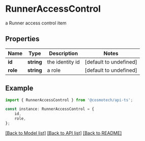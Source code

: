 # RunnerAccessControl

a Runner access control item

## Properties

Name | Type | Description | Notes
------------ | ------------- | ------------- | -------------
**id** | **string** | the identity id | [default to undefined]
**role** | **string** | a role | [default to undefined]

## Example

```typescript
import { RunnerAccessControl } from '@cosmotech/api-ts';

const instance: RunnerAccessControl = {
    id,
    role,
};
```

[[Back to Model list]](../README.md#documentation-for-models) [[Back to API list]](../README.md#documentation-for-api-endpoints) [[Back to README]](../README.md)
